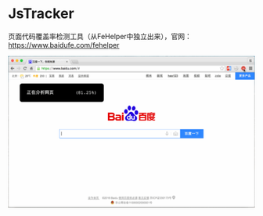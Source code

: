 # JsTracker
页面代码覆盖率检测工具（从FeHelper中独立出来），官网：https://www.baidufe.com/fehelper

![JsTracker](/screenshot/js-tracker.gif)